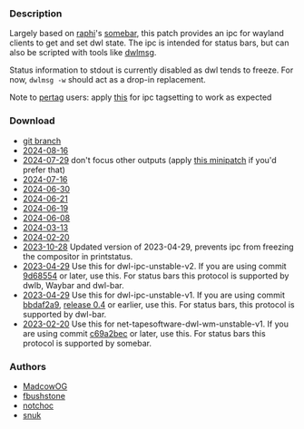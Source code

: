 ### Description
Largely based on [raphi](https://sr.ht/~raphi/)'s [somebar](https://sr.ht/~raphi/somebar/), this patch provides an ipc for wayland clients to get and set dwl state. The ipc is intended for status bars, but can also be scripted with tools like [dwlmsg](https://codeberg.org/notchoc/dwlmsg).

Status information to stdout is currently disabled as dwl tends to freeze. For now, `dwlmsg -w` should act as a drop-in replacement.

Note to [pertag](../pertag/) users: apply [this](./ipcpertag.patch) for ipc tagsetting to work as expected

### Download
- [git branch](https://codeberg.org/notchoc/dwl/src/branch/ipc)
- [2024-08-16](https://codeberg.org/dwl/dwl-patches/raw/branch/main/patches/ipc/ipc.patch)
- [2024-07-29](https://codeberg.org/dwl/dwl-patches/raw/commit/d235f0f88ed069eca234da5a544fb1c6e19f1d33/patches/ipc/ipc.patch) don't focus other outputs (apply [this minipatch](./focus-tagset-output.patch) if you'd prefer that)
- [2024-07-16](https://codeberg.org/dwl/dwl-patches/raw/commit/642b2559d522034785c1c1203c6d426855ec19ca/patches/ipc/ipc.patch)
- [2024-06-30](https://codeberg.org/dwl/dwl-patches/raw/commit/9a751e5020133d3ab9219e68a43109c6f3c931a7/patches/ipc/ipc.patch)
- [2024-06-21](https://codeberg.org/dwl/dwl-patches/raw/commit/f96ee44cbaef06bd38b8fa29ac7ecba8b1b5abd5/patches/ipc/ipc.patch)
- [2024-06-19](https://codeberg.org/dwl/dwl-patches/raw/commit/e69afc7263b8d982a7923e5d4910f2e1f7140bb8/patches/ipc/ipc.patch)
- [2024-06-08](https://codeberg.org/dwl/dwl-patches/raw/commit/f8598a91b44acc3bd7e9041be97265bbce8fa219/patches/ipc/ipc.patch)
- [2024-03-13](https://codeberg.org/dwl/dwl-patches/raw/commit/0150cfebbcd85f2d6e6728afad345a11a0c45947/ipc/ipc.patch)
- [2024-02-20](https://codeberg.org/dwl/dwl-patches/raw/commit/0c5ae06e4bc1d7f641376e8fcb86b43bd48ce2ee/ipc/ipc.patch)
- [2023-10-28](https://gist.githubusercontent.com/fbushstone/b116c44340eb7a7878de1119dd931ca5/raw/ee66ac9e2a5dddd9b528df553e21080c2811e974/ipc-v2-fixed.patch) Updated version of 2023-04-29, prevents ipc from freezing the compositor in printstatus.
- [2023-04-29](https://github.com/djpohly/dwl/compare/main...madcowog:ipc-v2.patch) Use this for dwl-ipc-unstable-v2. If you are using commit [9d68554](https://github.com/djpohly/dwl/commit/9d68554c59a886b641d27a364884fb461af2d4f1) or later, use this. For status bars this protocol is supported by dwlb, Waybar and dwl-bar.
- [2023-04-29](https://github.com/djpohly/dwl/compare/main...madcowog:ipc-bbdf2.patch) Use this for dwl-ipc-unstable-v1. If you are using commit [bbdaf2a9](https://github.com/djpohly/dwl/commit/bbdf2a913b72e7a308ee0dfde6518a4285d4a775), [release 0.4](https://github.com/djpohly/dwl/releases/tag/v0.4) or earlier, use this. For status bars, this protocol is supported by dwl-bar.
- [2023-02-20](https://lists.sr.ht/~raphi/public-inbox/patches/39166) Use this for net-tapesoftware-dwl-wm-unstable-v1. If you are using commit [c69a2bec](https://github.com/djpohly/dwl/commit/c69a2bec3ff417fbc4ea8fec0a49096773e01e7d) or later, use this. For status bars this protocol is supported by somebar.

### Authors
- [MadcowOG](https://github.com/MadcowOG)
- [fbushstone](https://github.com/fbushstone)
- [notchoc](https://codeberg.org/notchoc)
- [snuk](https://codeberg.org/snuk)
